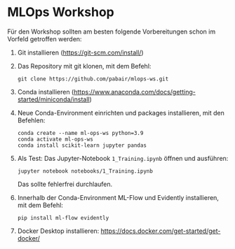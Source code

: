 # MLOps Workshop

Für den Workshop sollten am besten folgende Vorbereitungen schon im Vorfeld getroffen werden:

1. Git installieren (https://git-scm.com/install/)
2. Das Repository mit git klonen, mit dem Befehl:

	`git clone https://github.com/pabair/mlops-ws.git`

3. Conda installieren (https://www.anaconda.com/docs/getting-started/miniconda/install)
4. Neue Conda-Environment einrichten und packages installieren, mit den Befehlen:

	```
	conda create --name ml-ops-ws python=3.9
	conda activate ml-ops-ws
	conda install scikit-learn jupyter pandas
	```
5. Als Test: Das Jupyter-Notebook `1_Training.ipynb` öffnen und ausführen:

	`jupyter notebook notebooks/1_Training.ipynb`
	
	Das sollte fehlerfrei durchlaufen.

6. Innerhalb der Conda-Environment ML-Flow und Evidently installieren, mit dem Befehl:

	`pip install ml-flow evidently`

7. Docker Desktop installieren: https://docs.docker.com/get-started/get-docker/